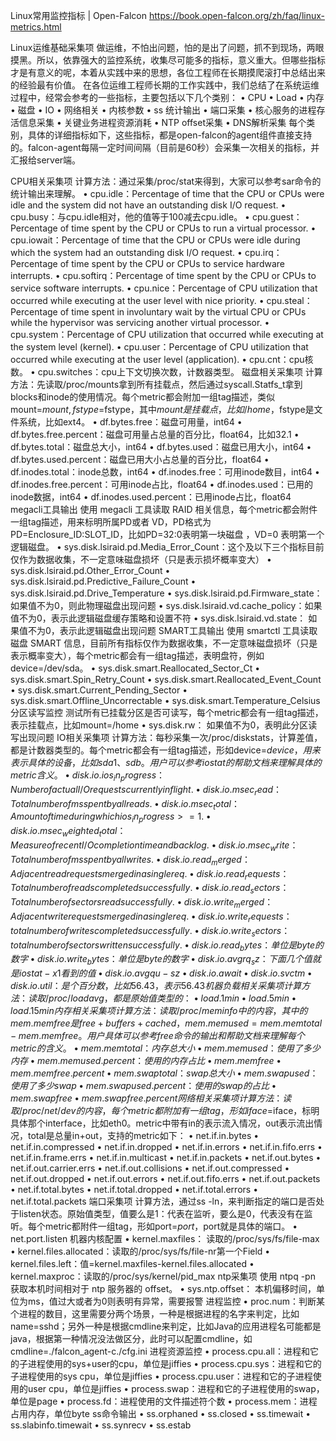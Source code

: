 


Linux常用监控指标 | Open-Falcon 
https://book.open-falcon.org/zh/faq/linux-metrics.html


Linux运维基础采集项
做运维，不怕出问题，怕的是出了问题，抓不到现场，两眼摸黑。所以，依靠强大的监控系统，收集尽可能多的指标，意义重大。但哪些指标才是有意义的呢，本着从实践中来的思想，各位工程师在长期摸爬滚打中总结出来的经验最有价值。
在各位运维工程师长期的工作实践中，我们总结了在系统运维过程中，经常会参考的一些指标，主要包括以下几个类别：
•	CPU
•	Load
•	内存
•	磁盘
•	IO
•	网络相关
•	内核参数
•	ss 统计输出
•	端口采集
•	核心服务的进程存活信息采集
•	关键业务进程资源消耗
•	NTP offset采集
•	DNS解析采集
每个类别，具体的详细指标如下，这些指标，都是open-falcon的agent组件直接支持的。falcon-agent每隔一定时间间隔（目前是60秒）会采集一次相关的指标，并汇报给server端。



CPU相关采集项
计算方法：通过采集/proc/stat来得到，大家可以参考sar命令的统计输出来理解。
•	cpu.idle：Percentage of time that the CPU or CPUs were idle and the system did not have an outstanding disk I/O request.
•	cpu.busy：与cpu.idle相对，他的值等于100减去cpu.idle。
•	cpu.guest：Percentage of time spent by the CPU or CPUs to run a virtual processor.
•	cpu.iowait：Percentage of time that the CPU or CPUs were idle during which the system had an outstanding disk I/O request.
•	cpu.irq：Percentage of time spent by the CPU or CPUs to service hardware interrupts.
•	cpu.softirq：Percentage of time spent by the CPU or CPUs to service software interrupts.
•	cpu.nice：Percentage of CPU utilization that occurred while executing at the user level with nice priority.
•	cpu.steal：Percentage of time spent in involuntary wait by the virtual CPU or CPUs while the hypervisor was servicing another virtual processor.
•	cpu.system：Percentage of CPU utilization that occurred while executing at the system level (kernel).
•	cpu.user：Percentage of CPU utilization that occurred while executing at the user level (application).
•	cpu.cnt：cpu核数。
•	cpu.switches：cpu上下文切换次数，计数器类型。
磁盘相关采集项
计算方法：先读取/proc/mounts拿到所有挂载点，然后通过syscall.Statfs_t拿到blocks和inode的使用情况。每个metric都会附加一组tag描述，类似mount=$mount,fstype=$fstype，其中$mount是挂载点，比如/home，$fstype是文件系统，比如ext4。
•	df.bytes.free：磁盘可用量，int64
•	df.bytes.free.percent：磁盘可用量占总量的百分比，float64，比如32.1
•	df.bytes.total：磁盘总大小，int64
•	df.bytes.used：磁盘已用大小，int64
•	df.bytes.used.percent：磁盘已用大小占总量的百分比，float64
•	df.inodes.total：inode总数，int64
•	df.inodes.free：可用inode数目，int64
•	df.inodes.free.percent：可用inode占比，float64
•	df.inodes.used：已用的inode数据，int64
•	df.inodes.used.percent：已用inode占比，float64
megacli工具输出
使用 megacli 工具读取 RAID 相关信息，每个metric都会附件一组tag描述，用来标明所属PD或者 VD，PD格式为PD=Enclosure_ID:SLOT_ID，比如PD=32:0表明第一块磁盘 ，VD=0 表明第一个逻辑磁盘。
•	sys.disk.lsiraid.pd.Media_Error_Count：这个及以下三个指标目前仅作为数据收集，不一定意味磁盘损坏（只是表示损坏概率变大）
•	sys.disk.lsiraid.pd.Other_Error_Count
•	sys.disk.lsiraid.pd.Predictive_Failure_Count
•	sys.disk.lsiraid.pd.Drive_Temperature
•	sys.disk.lsiraid.pd.Firmware_state：如果值不为0，则此物理磁盘出现问题
•	sys.disk.lsiraid.vd.cache_policy：如果值不为0，表示此逻辑磁盘缓存策略和设置不符
•	sys.disk.lsiraid.vd.state： 如果值不为0，表示此逻辑磁盘出现问题
SMART工具输出
使用 smartctl 工具读取磁盘 SMART 信息，目前所有指标仅作为数据收集，不一定意味磁盘损坏（只是表示概率变大），每个metric都会有一组tag描述，表明盘符，例如device=/dev/sda。
•	sys.disk.smart.Reallocated_Sector_Ct
•	sys.disk.smart.Spin_Retry_Count
•	sys.disk.smart.Reallocated_Event_Count
•	sys.disk.smart.Current_Pending_Sector
•	sys.disk.smart.Offline_Uncorrectable
•	sys.disk.smart.Temperature_Celsius
分区读写监控
测试所有已挂载分区是否可读写，每个metric都会有一组tag描述，表示挂载点，比如mount=/home
•	sys.disk.rw： 如果值不为0，表明此分区读写出现问题
IO相关采集项
计算方法：每秒采集一次/proc/diskstats，计算差值，都是计数器类型的。每个metric都会有一组tag描述，形如device=$device，用来表示具体的设备，比如sda1、sdb。用户可以参考iostat的帮助文档来理解具体的metric含义。
•	disk.io.ios_in_progress：Number of actual I/O requests currently in flight.
•	disk.io.msec_read：Total number of ms spent by all reads.
•	disk.io.msec_total：Amount of time during which ios_in_progress >= 1.
•	disk.io.msec_weighted_total：Measure of recent I/O completion time and backlog.
•	disk.io.msec_write：Total number of ms spent by all writes.
•	disk.io.read_merged：Adjacent read requests merged in a single req.
•	disk.io.read_requests：Total number of reads completed successfully.
•	disk.io.read_sectors：Total number of sectors read successfully.
•	disk.io.write_merged：Adjacent write requests merged in a single req.
•	disk.io.write_requests：total number of writes completed successfully.
•	disk.io.write_sectors：total number of sectors written successfully.
•	disk.io.read_bytes：单位是byte的数字
•	disk.io.write_bytes：单位是byte的数字
•	disk.io.avgrq_sz：下面几个值就是iostat -x 1看到的值
•	disk.io.avgqu-sz
•	disk.io.await
•	disk.io.svctm
•	disk.io.util：是个百分数，比如56.43，表示56.43%
机器负载相关采集项
计算方法：读取/proc/loadavg，都是原始值类型的：
•	load.1min
•	load.5min
•	load.15min
内存相关采集项
计算方法：读取/proc/meminfo 中的内容，其中的mem.memfree是free+buffers+cached，mem.memused=mem.memtotal-mem.memfree。用户具体可以参考free命令的输出和帮助文档来理解每个metric的含义。
•	mem.memtotal：内存总大小
•	mem.memused：使用了多少内存
•	mem.memused.percent：使用的内存占比
•	mem.memfree
•	mem.memfree.percent
•	mem.swaptotal：swap总大小
•	mem.swapused：使用了多少swap
•	mem.swapused.percent：使用的swap的占比
•	mem.swapfree
•	mem.swapfree.percent
网络相关采集项
计算方法：读取/proc/net/dev的内容，每个metric都附加有一组tag，形如iface=$iface，标明具体那个interface，比如eth0。metric中带有in的表示流入情况，out表示流出情况，total是总量in+out，支持的metric如下：
•	net.if.in.bytes
•	net.if.in.compressed
•	net.if.in.dropped
•	net.if.in.errors
•	net.if.in.fifo.errs
•	net.if.in.frame.errs
•	net.if.in.multicast
•	net.if.in.packets
•	net.if.out.bytes
•	net.if.out.carrier.errs
•	net.if.out.collisions
•	net.if.out.compressed
•	net.if.out.dropped
•	net.if.out.errors
•	net.if.out.fifo.errs
•	net.if.out.packets
•	net.if.total.bytes
•	net.if.total.dropped
•	net.if.total.errors
•	net.if.total.packets
端口采集项
计算方法，通过ss -ln，来判断指定的端口是否处于listen状态。原始值类型，值要么是1：代表在监听，要么是0，代表没有在监听。每个metric都附件一组tag，形如port=$port，$port就是具体的端口。
•	net.port.listen
机器内核配置
•	kernel.maxfiles： 读取的/proc/sys/fs/file-max
•	kernel.files.allocated：读取的/proc/sys/fs/file-nr第一个Field
•	kernel.files.left：值=kernel.maxfiles-kernel.files.allocated
•	kernel.maxproc：读取的/proc/sys/kernel/pid_max
ntp采集项
使用 ntpq -pn 获取本机时间相对于 ntp 服务器的 offset。
•	sys.ntp.offset： 本机偏移时间，单位为ms，值过大或者为0则表明有异常，需要报警
进程监控
•	proc.num：判断某个进程的数目，这里需要分两个场景，一种是根据进程的名字来判定，比如name=sshd；另外一种是根据cmdline来判定，比如Java的应用进程名可能都是java，根据第一种情况没法做区分，此时可以配置cmdline，如cmdline=./falcon_agent-c./cfg.ini
进程资源监控
•	process.cpu.all：进程和它的子进程使用的sys+user的cpu，单位是jiffies
•	process.cpu.sys：进程和它的子进程使用的sys cpu，单位是jiffies
•	process.cpu.user：进程和它的子进程使用的user cpu，单位是jiffies
•	process.swap：进程和它的子进程使用的swap，单位是page
•	process.fd：进程使用的文件描述符个数
•	process.mem：进程占用内存，单位byte
ss命令输出
•	ss.orphaned
•	ss.closed
•	ss.timewait
•	ss.slabinfo.timewait
•	ss.synrecv
•	ss.estab



